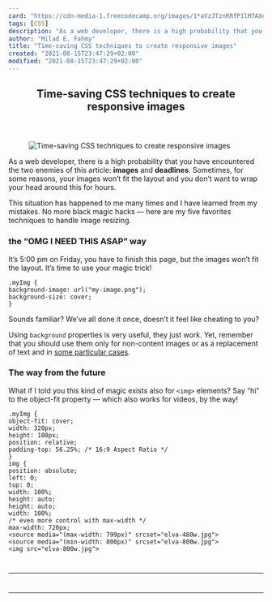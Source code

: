 ```yaml
---
card: "https://cdn-media-1.freecodecamp.org/images/1*aVzJTznRRfP1lM7AXe9yLw.jpeg"
tags: [CSS]
description: "As a web developer, there is a high probability that you have"
author: "Milad E. Fahmy"
title: "Time-saving CSS techniques to create responsive images"
created: "2021-08-15T23:47:29+02:00"
modified: "2021-08-15T23:47:29+02:00"
---
```

<div class="site-wrapper">
<main id="site-main" class="site-main outer">
<div class="inner">
<article class="post-full post tag-css tag-coding tag-responsive-design tag-tech tag-programming ">
<header class="post-full-header">
<h1 class="post-full-title">Time-saving CSS techniques to create responsive images</h1>
</header>
<figure class="post-full-image">
<picture>
<source media="(max-width: 700px)" sizes="1px" srcset="data:image/gif;base64,R0lGODlhAQABAIAAAAAAAP///yH5BAEAAAAALAAAAAABAAEAAAIBRAA7 1w">
<source media="(min-width: 701px)" sizes="(max-width: 800px) 400px,
(max-width: 1170px) 700px,
1400px" srcset="https://cdn-media-1.freecodecamp.org/images/1*aVzJTznRRfP1lM7AXe9yLw.jpeg 300w,
https://cdn-media-1.freecodecamp.org/images/1*aVzJTznRRfP1lM7AXe9yLw.jpeg 600w,
https://cdn-media-1.freecodecamp.org/images/1*aVzJTznRRfP1lM7AXe9yLw.jpeg 1000w,
https://cdn-media-1.freecodecamp.org/images/1*aVzJTznRRfP1lM7AXe9yLw.jpeg 2000w">
<img onerror="this.style.display='none'" src="https://cdn-media-1.freecodecamp.org/images/1*aVzJTznRRfP1lM7AXe9yLw.jpeg" alt="Time-saving CSS techniques to create responsive images">
</picture>
</figure>
<section class="post-full-content">
<div class="post-content">
<p>As a web developer, there is a high probability that you have encountered the two enemies of this article: <strong>images</strong> and <strong>deadlines</strong>. Sometimes, for some reasons, your images won’t fit the layout and you don’t want to wrap your head around this for hours.</p><p>This situation has happened to me many times and I have learned from my mistakes. No more black magic hacks — here are my five favorites techniques to handle image resizing.</p><h3 id="the-omg-i-need-this-asap-way">the “OMG I NEED THIS ASAP” way</h3><p>It’s 5:00 pm on Friday, you have to finish this page, but the images won’t fit the layout. It’s time to use your magic trick!</p><pre><code class="language-css">.myImg {
background-image: url("my-image.png");
background-size: cover;
}</code></pre><p>Sounds familiar? We’ve all done it once, doesn’t it feel like cheating to you?</p><p>Using <code>background</code> properties is very useful, they just work. Yet, remember that you should use them only for non-content images or as a replacement of text and in <a href="https://stackoverflow.com/a/1469139" rel="noopener">some particular cases</a>.</p><h3 id="the-way-from-the-future">The way from the future</h3><p>What if I told you this kind of magic exists also for <code>&lt;img&gt;</code> elements? Say “hi” to the object-fit property — which also works for videos, by the way!</p><pre><code class="language-css">.myImg {
object-fit: cover;
width: 320px;
height: 180px;
position: relative;
padding-top: 56.25%; /* 16:9 Aspect Ratio */
}
img {
position: absolute;
left: 0;
top: 0;
width: 100%;
height: auto;
height: auto;
width: 100%;
/* even more control with max-width */
max-width: 720px;
&lt;source media="(max-width: 799px)" srcset="elva-480w.jpg"&gt;
&lt;source media="(min-width: 800px)" srcset="elva-800w.jpg"&gt;
&lt;img src="elva-800w.jpg"&gt;
</div>
<hr>
<hr>
</section>
</article>
</div>
</main>
</div>
<!-- Google Tag Manager (noscript) -->
<!-- End Google Tag Manager (noscript) -->
